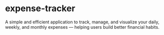 # expense-tracker

A simple and efficient application to track, manage, and visualize your daily, weekly, and monthly expenses — helping users build better financial habits.
